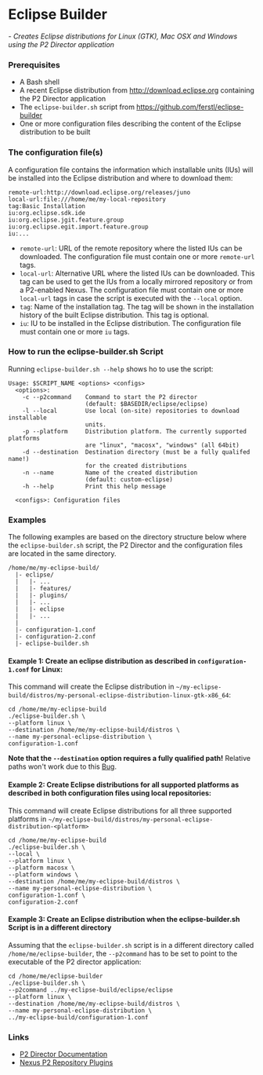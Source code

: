 # Eclipse Builder
*- Creates Eclipse distributions for Linux (GTK), Mac OSX and Windows using the P2 Director application*

### Prerequisites
 - A Bash shell
 - A recent Eclipse distribution from http://download.eclipse.org containing the P2 Director application
 - The `eclipse-builder.sh` script from https://github.com/ferstl/eclipse-builder
 - One or more configuration files describing the content of the Eclipse distribution to be built


### The configuration file(s)
A configuration file contains the information which installable units (IUs) will be installed into the Eclipse distribution and where to download them:

    remote-url:http://download.eclipse.org/releases/juno
    local-url:file:///home/me/my-local-repository
    tag:Basic Installation
    iu:org.eclipse.sdk.ide
    iu:org.eclipse.jgit.feature.group
    iu:org.eclipse.egit.import.feature.group
    iu:...

 - `remote-url`: URL of the remote repository where the listed IUs can be downloaded. The configuration file must contain one or more `remote-url` tags.
 - `local-url`: Alternative URL where the listed IUs can be downloaded. This tag can be used to get the IUs from a locally mirrored repository or from a P2-enabled Nexus. The configuration file must contain one or more `local-url` tags in case the script is executed with the `--local` option.
 - `tag`: Name of the installation tag. The tag will be shown in the installation history of the built Eclipse distribution. This tag is optional.
 - `iu`: IU to be installed in the Eclipse distribution. The configuration file must contain one or more `iu` tags.
 
 
### How to run the eclipse-builder.sh Script
Running `eclipse-builder.sh --help` shows ho to use the script:

    Usage: $SCRIPT_NAME <options> <configs>
      <options>:
        -c --p2command    Command to start the P2 director
                          (default: $BASEDIR/eclipse/eclipse)
        -l --local        Use local (on-site) repositories to download installable
                          units.
        -p --platform     Distribution platform. The currently supported platforms
                          are "linux", "macosx", "windows" (all 64bit)
        -d --destination  Destination directory (must be a fully qualifed name!)
                          for the created distributions
        -n --name         Name of the created distribution
                          (default: custom-eclipse)
        -h --help         Print this help message
      
      <configs>: Configuration files
      
### Examples
The following examples are based on the directory structure below where the `eclipse-builder.sh` script, the P2 Director and the configuration files are located in the same directory.

    /home/me/my-eclipse-build/
      |- eclipse/
      |   |- ...
      |   |- features/
      |   |- plugins/
      |   |- ...
      |   |- eclipse
      |   |- ...
      |
      |- configuration-1.conf
      |- configuration-2.conf
      |- eclipse-builder.sh


#### Example 1: Create an eclipse distribution as described in `configuration-1.conf` for Linux:
This command will create the Eclipse distribution in `~/my-eclipse-build/distros/my-personal-eclipse-distribution-linux-gtk-x86_64`:

    cd /home/me/my-eclipse-build
    ./eclipse-builder.sh \
    --platform linux \
    --destination /home/me/my-eclipse-build/distros \
    --name my-personal-eclipse-distribution \
    configuration-1.conf
    
**Note that the `--destination` option requires a fully qualified path!** Relative paths won't work due to this [Bug](https://bugs.eclipse.org/bugs/show_bug.cgi?id=329619).


#### Example 2: Create Eclipse distributions for all supported platforms as described in both configuration files using local repositories:
This command will create Eclipse distributions for all three supported platforms in `~/my-eclipse-build/distros/my-personal-eclipse-distribution-<platform>`

    cd /home/me/my-eclipse-build
    ./eclipse-builder.sh \
    --local \
    --platform linux \
    --platform macosx \
    --platform windows \
    --destination /home/me/my-eclipse-build/distros \
    --name my-personal-eclipse-distribution \
    configuration-1.conf \
    configuration-2.conf


#### Example 3: Create an Eclipse distribution when the eclipse-builder.sh Script is in a different directory
Assuming that the `eclipse-builder.sh` script is in a different directory called `/home/me/eclipse-builder`, the `--p2command` has to be set to point to the executable of the P2 director application:

    cd /home/me/eclipse-builder
    ./eclipse-builder.sh \
    --p2command ../my-eclipse-build/eclipse/eclipse
    --platform linux \
    --destination /home/me/my-eclipse-build/distros \
    --name my-personal-eclipse-distribution \
    ../my-eclipse-build/configuration-1.conf


### Links
 - [P2 Director Documentation](http://help.eclipse.org/juno/index.jsp?topic=%2Forg.eclipse.platform.doc.isv%2Fguide%2Fp2_director.html)
 - [Nexus P2 Repository Plugins](https://docs.sonatype.org/display/Nexus/Nexus+OSGi+Experimental+Features+-+P2+Repository+Plugin)